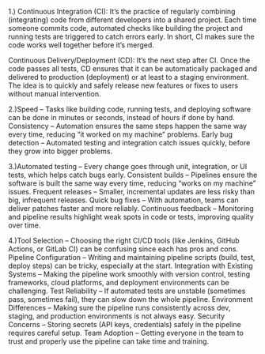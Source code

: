 1.) Continuous Integration (CI):
It’s the practice of regularly combining (integrating) code from different developers into a shared project. Each time someone commits code, automated checks like building the project and running tests are triggered to catch errors early. In short, CI makes sure the code works well together before it’s merged.

Continuous Delivery/Deployment (CD):
It’s the next step after CI. Once the code passes all tests, CD ensures that it can be automatically packaged and delivered to production (deployment) or at least to a staging environment. The idea is to quickly and safely release new features or fixes to users without manual intervention.

2.)Speed – Tasks like building code, running tests, and deploying software can be done in minutes or seconds, instead of hours if done by hand.
Consistency – Automation ensures the same steps happen the same way every time, reducing “it worked on my machine” problems.
Early bug detection – Automated testing and integration catch issues quickly, before they grow into bigger problems.

3.)Automated testing – Every change goes through unit, integration, or UI tests, which helps catch bugs early.
Consistent builds – Pipelines ensure the software is built the same way every time, reducing “works on my machine” issues.
Frequent releases – Smaller, incremental updates are less risky than big, infrequent releases.
Quick bug fixes – With automation, teams can deliver patches faster and more reliably.
Continuous feedback – Monitoring and pipeline results highlight weak spots in code or tests, improving quality over time.

4.)Tool Selection – Choosing the right CI/CD tools (like Jenkins, GitHub Actions, or GitLab CI) can be confusing since each has pros and cons.
Pipeline Configuration – Writing and maintaining pipeline scripts (build, test, deploy steps) can be tricky, especially at the start.
Integration with Existing Systems – Making the pipeline work smoothly with version control, testing frameworks, cloud platforms, and deployment environments can be challenging.
Test Reliability – If automated tests are unstable (sometimes pass, sometimes fail), they can slow down the whole pipeline.
Environment Differences – Making sure the pipeline runs consistently across dev, staging, and production environments is not always easy.
Security Concerns – Storing secrets (API keys, credentials) safely in the pipeline requires careful setup.
Team Adoption – Getting everyone in the team to trust and properly use the pipeline can take time and training.
